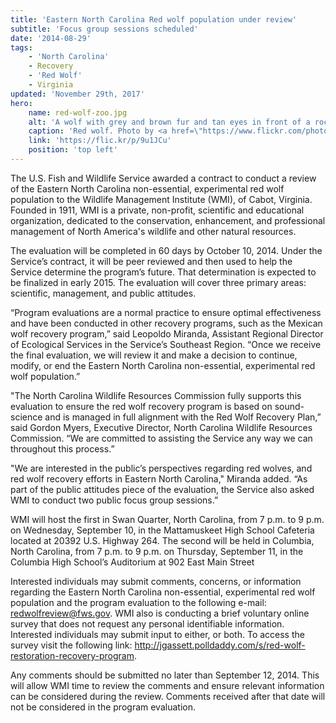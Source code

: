```yaml
---
title: 'Eastern North Carolina Red wolf population under review'
subtitle: 'Focus group sessions scheduled'
date: '2014-08-29'
tags:
    - 'North Carolina'
    - Recovery
    - 'Red Wolf'
    - Virginia
updated: 'November 29th, 2017'
hero:
    name: red-wolf-zoo.jpg
    alt: 'A wolf with grey and brown fur and tan eyes in front of a rock wall.'
    caption: 'Red wolf. Photo by <a href=\"https://www.flickr.com/photos/ucumari/\">Valerie</a>, <a href=\"https://creativecommons.org/licenses/by-nc-nd/2.0/\">CC BY-NC-ND 2.0</a>.'
    link: 'https://flic.kr/p/9u1JCu'
    position: 'top left'
---
```


The U.S. Fish and Wildlife Service awarded a contract to conduct a review of the Eastern North Carolina non-essential, experimental red wolf population to the Wildlife Management Institute (WMI), of Cabot, Virginia.  Founded in 1911, WMI is a private, non-profit, scientific and educational organization, dedicated to the conservation, enhancement, and professional management of North America's wildlife and other natural resources.

The evaluation will be completed in 60 days by October 10, 2014.  Under the Service’s contract, it will be peer reviewed and then used to help the Service determine the program’s future.  That determination is expected to be finalized in early 2015.  The evaluation will cover three primary areas: scientific, management, and public attitudes.

“Program evaluations are a normal practice to ensure optimal effectiveness and have been conducted in other recovery programs, such as the Mexican wolf recovery program,” said Leopoldo Miranda, Assistant Regional Director of Ecological Services in the Service’s Southeast Region.  “Once we receive the final evaluation, we will review it and make a decision to continue, modify, or end the Eastern North Carolina non-essential, experimental red wolf population.”

"The North Carolina Wildlife Resources Commission fully supports this evaluation to ensure the red wolf recovery program is based on sound-science and is managed in full alignment with the Red Wolf Recovery Plan,” said Gordon Myers, Executive Director, North Carolina Wildlife Resources Commission.  “We are committed to assisting the Service any way we can throughout this process.”

"We are interested in the public’s perspectives regarding red wolves, and red wolf recovery efforts in Eastern North Carolina," Miranda added.  “As part of the public attitudes piece of the evaluation, the Service also asked WMI to conduct two public focus group sessions.” 

WMI will host the first in Swan Quarter, North Carolina, from 7 p.m. to 9 p.m. on Wednesday, September 10, in the Mattamuskeet High School Cafeteria located at 20392 U.S. Highway 264.  The second will be held in Columbia, North Carolina, from 7 p.m. to 9 p.m. on Thursday, September 11, in the Columbia High School’s Auditorium at 902 East Main Street

Interested individuals may submit comments, concerns, or information regarding the Eastern North Carolina non-essential, experimental red wolf population and the program evaluation to the following e-mail: redwolfreview@fws.gov.  WMI also is conducting a brief voluntary online survey that does not request any personal identifiable information.  Interested individuals may submit input to either, or both.   To access the survey visit the following link: http://jgassett.polldaddy.com/s/red-wolf-restoration-recovery-program.

Any comments should be submitted no later than September 12, 2014.  This will allow WMI time to review the comments and ensure relevant information can be considered during the review.  Comments received after that date will not be considered in the program evaluation.

